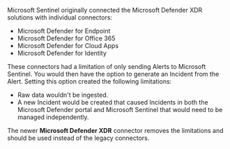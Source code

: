 Microsoft Sentinel originally connected the Microsoft Defender XDR solutions with individual connectors:
- Microsoft Defender for Endpoint
- Microsoft Defender for Office 365
- Microsoft Defender for Cloud Apps
- Microsoft Defender for Identity


These connectors had a limitation of only sending Alerts to Microsoft Sentinel.  You would then have the option to generate an Incident from the Alert.  Setting this option created the following limitations:
- Raw data wouldn't be ingested.
- A new Incident would be created that caused Incidents in both the Microsoft Defender portal and Microsoft Sentinel that would need to be managed independently.

The newer **Microsoft Defender XDR** connector removes the limitations and should be used instead of the legacy connectors.  


